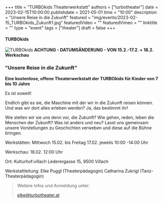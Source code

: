 +++
title = "TURBOkids Theaterwerkstatt"
authors = ["turbotheater"]
date = 2023-02-15T10:00:00
publishdate = 2021-05-01
time = "10:00"
description = "Unsere Reise in die Zukunft"
featured = "img/events/2023-02-15_TURBOkids_Zukunft1.jpg"
featuredVideo = ""
featuredVimeo = ""
linktitle = ""
type = "event"
tags = ["theater"]
draft = false
+++

#### TURBOkids

![TURBOkids](/img/events/2023-02-15_TURBOkids_Zukunft.jpg)
**ACHTUNG - DATUMSÄNDERUNG - VON 15.2.-17.2. + 18.2. Werkschau**


### "Unsere Reise in die Zukunft"

**Eine kostenlose, offene Theaterwerkstatt der TURBOkids für Kinder von 7 bis 10 Jahre**

Es ist soweit!

Endlich gibt es sie, die Maschine mit der wir in die Zukunft reisen können.
Und was wir dort alles erleben werden?
Ja, das bestimmt ihr!

Wie stellen wir sie uns denn vor, die Zukunft? Wie gehen, reden, leben die Menschen der Zukunft? Was ist anders und neu? Lasst uns gemeinsam unsere Vorstellungen zu Geschichten verweben und diese auf die Bühne bringen.

Werkstätten:
Mittwoch 15.02. bis Freitag 17.02.
jeweils 10:00 -14:00 Uhr

Werkschau:
18.02.
12:00 Uhr

Ort:
Kulturhof:villach
Lederergasse 15, 9500 Villach

Werkstattleitung:
Elke Puggl (Theaterpädagogin)
Catharina Zukrigl (Tanz-Theaterpädagogin)

>Weitere Infos und Anmeldung unter:
>
>elke@turbotheater.at




